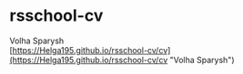 # rsschool-cv
Volha Sparysh  
[https://Helga195.github.io/rsschool-cv/cv](https://Helga195.github.io/rsschool-cv/cv "Volha Sparysh")
